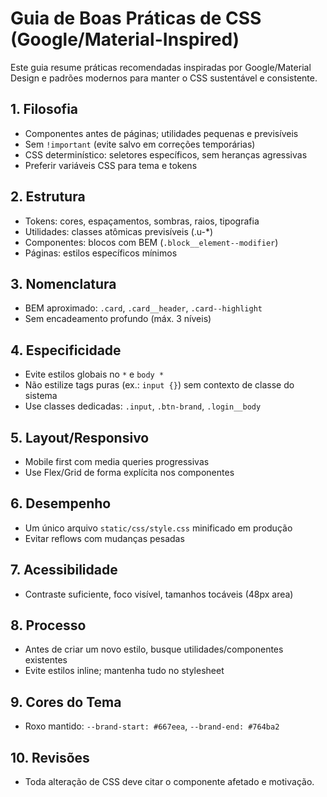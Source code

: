 # Guia de Boas Práticas de CSS (Google/Material-Inspired)

Este guia resume práticas recomendadas inspiradas por Google/Material Design e padrões modernos para manter o CSS sustentável e consistente.

## 1. Filosofia
- Componentes antes de páginas; utilidades pequenas e previsíveis
- Sem `!important` (evite salvo em correções temporárias) 
- CSS determinístico: seletores específicos, sem heranças agressivas
- Preferir variáveis CSS para tema e tokens

## 2. Estrutura
- Tokens: cores, espaçamentos, sombras, raios, tipografia
- Utilidades: classes atômicas previsíveis (.u-*)
- Componentes: blocos com BEM (`.block__element--modifier`)
- Páginas: estilos específicos mínimos

## 3. Nomenclatura
- BEM aproximado: `.card`, `.card__header`, `.card--highlight`
- Sem encadeamento profundo (máx. 3 níveis)

## 4. Especificidade
- Evite estilos globais no `*` e `body *`
- Não estilize tags puras (ex.: `input {}`) sem contexto de classe do sistema
- Use classes dedicadas: `.input`, `.btn-brand`, `.login__body`

## 5. Layout/Responsivo
- Mobile first com media queries progressivas
- Use Flex/Grid de forma explícita nos componentes

## 6. Desempenho
- Um único arquivo `static/css/style.css` minificado em produção
- Evitar reflows com mudanças pesadas

## 7. Acessibilidade
- Contraste suficiente, foco visível, tamanhos tocáveis (48px area)

## 8. Processo
- Antes de criar um novo estilo, busque utilidades/componentes existentes
- Evite estilos inline; mantenha tudo no stylesheet

## 9. Cores do Tema
- Roxo mantido: `--brand-start: #667eea`, `--brand-end: #764ba2`

## 10. Revisões
- Toda alteração de CSS deve citar o componente afetado e motivação.

